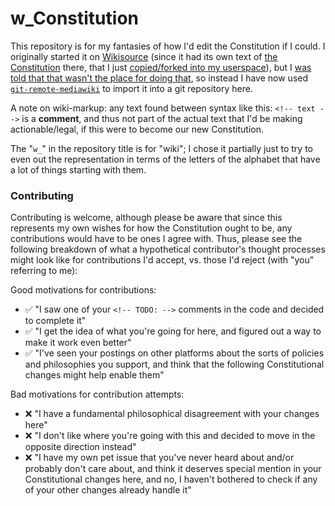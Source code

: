 # w_Constitution
This repository is for my fantasies of how I'd edit the Constitution if I could.
I originally started it on [Wikisource](https://en.wikisource.org/wiki/Main_Page) (since it had its own text of [the Constitution](https://en.wikisource.org/wiki/Constitution_of_the_United_States_of_America) there, that I just [copied/forked into my userspace](https://en.wikisource.org/wiki/User:Cooljeanius/Constitution)),
but I [was told that that wasn't the place for doing that](https://en.wikisource.org/wiki/User_talk:Cooljeanius), so instead I have now used [`git-remote-mediawiki`](https://github.com/Git-Mediawiki/Git-Mediawiki)
to import it into a git repository here.

A note on wiki-markup: any text found between syntax like this: `<!-- text -->` is a **comment**,
and thus not part of the actual text that I'd be making actionable/legal,
if this were to become our new Constitution.

The "`w_`" in the repository title is for "wiki"; I chose it partially just to try to even out the representation in terms of the letters of the alphabet that have a lot of things starting with them.

### Contributing
Contributing is welcome, although please be aware that since this represents my own wishes for how the Constitution ought to be, any contributions would have to be ones I agree with.
Thus, please see the following breakdown of what a hypothetical contributor's thought processes might look like for contributions I'd accept, vs. those I'd reject (with "you" referring to me):

Good motivations for contributions:
- ✅ "I saw one of your `<!-- TODO: -->` comments in the code and decided to complete it"
- ✅ "I get the idea of what you're going for here, and figured out a way to make it work even better"
- ✅ "I've seen your postings on other platforms about the sorts of policies and philosophies you support, and think that the following Constitutional changes might help enable them"

Bad motivations for contribution attempts:
- ❌ "I have a fundamental philosophical disagreement with your changes here"
- ❌ "I don't like where you're going with this and decided to move in the opposite direction instead"
- ❌ "I have my own pet issue that you've never heard about and/or probably don't care about, and think it deserves special mention in your Constitutional changes here, and no, I haven't bothered to check if any of your other changes already handle it"

